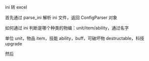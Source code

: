 ini 转 excel

首先通过 parse_ini 解析 ini 文件，返回 ConfigParser 对象

如何通过 ini 判断是哪个种类的物编：unit/item/ability，通过名字

单位 unit，物品 item，技能 ability，buff，可破坏物 destructable，科技 upgrade

然后
